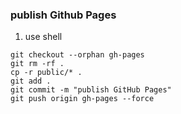 ### publish Github Pages

1. use shell

```shell
git checkout --orphan gh-pages
git rm -rf .
cp -r public/* .
git add .
git commit -m "publish GitHub Pages"
git push origin gh-pages --force
```
